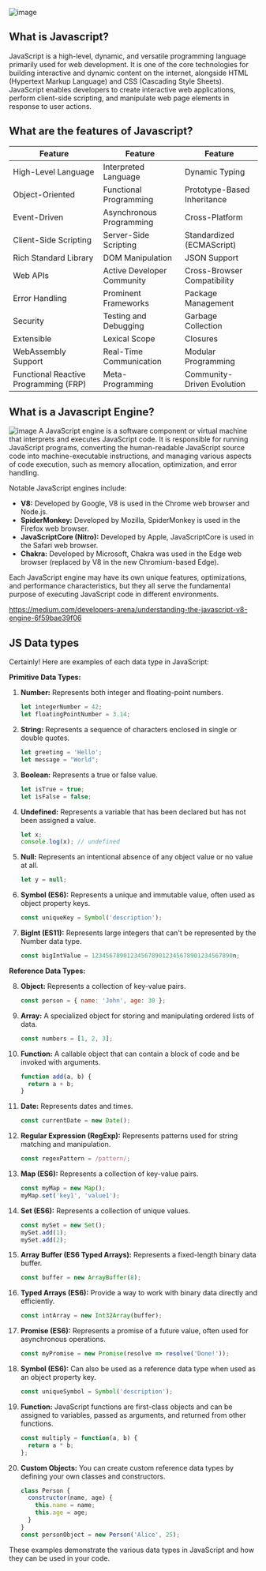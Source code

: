![image](https://github.com/NishitaErvantikar9/Web-Development-Bootcamp/assets/120945994/a4f4e932-cbb0-4aee-a4cf-428678479557)

## What is Javascript?

JavaScript is a high-level, dynamic, and versatile programming language primarily used for web development. It is one of the core technologies for building interactive and dynamic content on the internet, alongside HTML (Hypertext Markup Language) and CSS (Cascading Style Sheets). JavaScript enables developers to create interactive web applications, perform client-side scripting, and manipulate web page elements in response to user actions.

## What are the features of Javascript?
| Feature                                | Feature                                | Feature                                |
| -------------------------------------- | -------------------------------------- | -------------------------------------- |
| High-Level Language                    | Interpreted Language                   | Dynamic Typing                         |
| Object-Oriented                        | Functional Programming                 | Prototype-Based Inheritance           |
| Event-Driven                           | Asynchronous Programming               | Cross-Platform                         |
| Client-Side Scripting                  | Server-Side Scripting                  | Standardized (ECMAScript)              |
| Rich Standard Library                  | DOM Manipulation                       | JSON Support                           |
| Web APIs                               | Active Developer Community             | Cross-Browser Compatibility            |
| Error Handling                         | Prominent Frameworks                   | Package Management                     |
| Security                               | Testing and Debugging                  | Garbage Collection                     |
| Extensible                             | Lexical Scope                          | Closures                               |
| WebAssembly Support                    | Real-Time Communication                | Modular Programming                    |
| Functional Reactive Programming (FRP)   | Meta-Programming                       | Community-Driven Evolution             |


## What is a Javascript Engine?
![image](https://github.com/NishitaErvantikar9/Web-Development-Bootcamp/assets/120945994/de35d315-85dd-455b-8987-3599902a1c9b)
A JavaScript engine is a software component or virtual machine that interprets and executes JavaScript code. It is responsible for running JavaScript programs, converting the human-readable JavaScript source code into machine-executable instructions, and managing various aspects of code execution, such as memory allocation, optimization, and error handling.

Notable JavaScript engines include:

- **V8:** Developed by Google, V8 is used in the Chrome web browser and Node.js.
- **SpiderMonkey:** Developed by Mozilla, SpiderMonkey is used in the Firefox web browser.
- **JavaScriptCore (Nitro):** Developed by Apple, JavaScriptCore is used in the Safari web browser.
- **Chakra:** Developed by Microsoft, Chakra was used in the Edge web browser (replaced by V8 in the new Chromium-based Edge).

Each JavaScript engine may have its own unique features, optimizations, and performance characteristics, but they all serve the fundamental purpose of executing JavaScript code in different environments.


https://medium.com/developers-arena/understanding-the-javascript-v8-engine-6f59bae39f06
## JS Data types
Certainly! Here are examples of each data type in JavaScript:

**Primitive Data Types:**

1. **Number:** Represents both integer and floating-point numbers.
   ```javascript
   let integerNumber = 42;
   let floatingPointNumber = 3.14;
   ```

2. **String:** Represents a sequence of characters enclosed in single or double quotes.
   ```javascript
   let greeting = 'Hello';
   let message = "World";
   ```

3. **Boolean:** Represents a true or false value.
   ```javascript
   let isTrue = true;
   let isFalse = false;
   ```

4. **Undefined:** Represents a variable that has been declared but has not been assigned a value.
   ```javascript
   let x;
   console.log(x); // undefined
   ```

5. **Null:** Represents an intentional absence of any object value or no value at all.
   ```javascript
   let y = null;
   ```

6. **Symbol (ES6):** Represents a unique and immutable value, often used as object property keys.
   ```javascript
   const uniqueKey = Symbol('description');
   ```

7. **BigInt (ES11):** Represents large integers that can't be represented by the Number data type.
   ```javascript
   const bigIntValue = 1234567890123456789012345678901234567890n;
   ```

**Reference Data Types:**

8. **Object:** Represents a collection of key-value pairs.
   ```javascript
   const person = { name: 'John', age: 30 };
   ```

9. **Array:** A specialized object for storing and manipulating ordered lists of data.
   ```javascript
   const numbers = [1, 2, 3];
   ```

10. **Function:** A callable object that can contain a block of code and be invoked with arguments.
    ```javascript
    function add(a, b) {
      return a + b;
    }
    ```

11. **Date:** Represents dates and times.
    ```javascript
    const currentDate = new Date();
    ```

12. **Regular Expression (RegExp):** Represents patterns used for string matching and manipulation.
    ```javascript
    const regexPattern = /pattern/;
    ```

13. **Map (ES6):** Represents a collection of key-value pairs.
    ```javascript
    const myMap = new Map();
    myMap.set('key1', 'value1');
    ```

14. **Set (ES6):** Represents a collection of unique values.
    ```javascript
    const mySet = new Set();
    mySet.add(1);
    mySet.add(2);
    ```

15. **Array Buffer (ES6 Typed Arrays):** Represents a fixed-length binary data buffer.
    ```javascript
    const buffer = new ArrayBuffer(8);
    ```

16. **Typed Arrays (ES6):** Provide a way to work with binary data directly and efficiently.
    ```javascript
    const intArray = new Int32Array(buffer);
    ```

17. **Promise (ES6):** Represents a promise of a future value, often used for asynchronous operations.
    ```javascript
    const myPromise = new Promise(resolve => resolve('Done!'));
    ```

18. **Symbol (ES6):** Can also be used as a reference data type when used as an object property key.
    ```javascript
    const uniqueSymbol = Symbol('description');
    ```

19. **Function:** JavaScript functions are first-class objects and can be assigned to variables, passed as arguments, and returned from other functions.
    ```javascript
    const multiply = function(a, b) {
      return a * b;
    };
    ```

20. **Custom Objects:** You can create custom reference data types by defining your own classes and constructors.
    ```javascript
    class Person {
      constructor(name, age) {
        this.name = name;
        this.age = age;
      }
    }
    const personObject = new Person('Alice', 25);
    ```

These examples demonstrate the various data types in JavaScript and how they can be used in your code.
